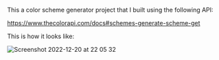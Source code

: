 This a color scheme generator project that I built using the following API:

https://www.thecolorapi.com/docs#schemes-generate-scheme-get

This is how it looks like:

![Screenshot 2022-12-20 at 22 05 32](https://user-images.githubusercontent.com/39240271/208766435-546acc26-9051-4485-baad-b1906e45317c.png)

